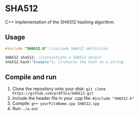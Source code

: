 # SHA512
C++ implementation of the SHA512 hashing algorithm.

## Usage
```c++
#include "SHA512.h" //include SHA512 definition

SHA512 sha512; //instantiate a SHA512 object
sha512.hash("Example"); //returns the hash as a string
```

## Compile and run
1. Clone the repository onto your disk: `git clone https://github.com/pr0f3ss/SHA512.git` 
2. Include the header file in your .cpp file: `#include "SHA512.h"`
3. Compile: `g++ yourFileName.cpp SHA512.cpp` 
4. Run: `./a.out`
